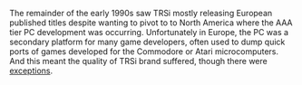 The remainder of the early 1990s saw TRSi mostly releasing European published titles despite wanting to pivot to to North America where the AAA tier PC development was occurring. Unfortunately in Europe, the PC was a secondary platform for many game developers, often used to dump quick ports of games developed for the Commodore or Atari microcomputers. And this meant the quality of TRSi brand suffered, though there were [exceptions](/f/ae466d).
